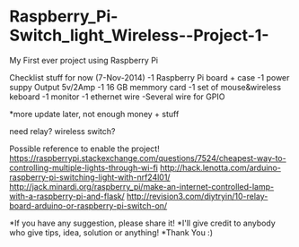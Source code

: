 Raspberry_Pi-Switch_light_Wireless--Project-1-
==============================================

My First ever project using Raspberry Pi

Checklist stuff for now (7-Nov-2014)
-1 Raspberry Pi board + case
-1 power suppy Output 5v/2Amp
-1 16 GB memmory card
-1 set of mouse&wireless keboard
-1 monitor
-1 ethernet wire
-Several wire for GPIO

*more update later, not enough money + stuff

need relay? wireless switch?

Possible reference to enable the project!
https://raspberrypi.stackexchange.com/questions/7524/cheapest-way-to-controlling-multiple-lights-through-wi-fi
http://hack.lenotta.com/arduino-raspberry-pi-switching-light-with-nrf24l01/
http://jack.minardi.org/raspberry_pi/make-an-internet-controlled-lamp-with-a-raspberry-pi-and-flask/
http://revision3.com/diytryin/10-relay-board-arduino-or-raspberry-pi-switch-on/

*If you have any suggestion, please share it!
*I'll give credit to anybody who give tips, idea, solution or anything!
*Thank You :)
